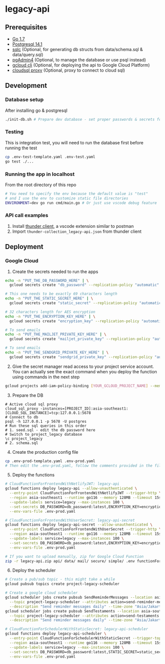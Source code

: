 # legacy-api

## Prerequisites
- [Go 1.7](https://go.dev/doc/install)
- [Postgresql 14.1](https://www.postgresql.org/download/)
- [sqlc](https://docs.sqlc.dev/en/latest/overview/install.html) (Optional, for generating db structs from data/schema.sql & data/query.sql)
- [pgAdmin4](https://www.pgadmin.org/download/) (Optional, to manage the database or use psql instead)
- [gcloud cli](https://cloud.google.com/sdk/docs/install) (Optional, for deploying the api to Google Cloud Platform)
- [cloudsql proxy](https://cloud.google.com/sql/docs/mysql/connect-admin-proxy) (Optional, proxy to connect to cloud sql)

## Development
### Database setup
After installing go & postgresql
```sh
./init-db.sh # Prepare dev database - set proper passwords & secrets for production
```

### Testing
This is integration test, you will need to run the database first before running the test
```sh
cp .env-test-template.yaml .env-test.yaml
go test ./...
```

### Running the app in localhost
From the root directory of this repo
```sh
# You need to specify the env because the default value is "test"
# and I use the env to customize static file directories
ENVIRONMENT=dev go run cmd/main.go # Or just use vscode debug feature
```

### API call examples
1. Install [thunder client](https://www.thunderclient.com/), a vscode extension similar to postman
2. Import `thunder-collection_legacy-api.json` from thunder client

## Deployment

### Google Cloud
1. Create the secrets needed to run the apps
```sh
echo -n "PUT_THE_DB_PASSWORD_HERE" | \
  gcloud secrets create "db_password" --replication-policy "automatic" --data-file -

# This one needs to be exactly 69 characters length
echo -n "PUT_THE_STATIC_SECRET_HERE" | \
  gcloud secrets create "static_secret" --replication-policy "automatic" --data-file -

# 32 characters length for AES encryption
echo -n "PUT_THE_ENCRYPTION_KEY_HERE" | \
  gcloud secrets create "encryption_key" --replication-policy "automatic" --data-file -

# To send emails
echo -n "PUT_THE_MAILJET_PRIVATE_KEY_HERE" | \
  gcloud secrets create "mailjet_private_key" --replication-policy "automatic" --data-file -

# To send emails
echo -n "PUT_THE_SENDGRID_PRIVATE_KEY_HERE" | \
  gcloud secrets create "sendgrid_private_key" --replication-policy "automatic" --data-file -
```
2. Give the secret manager read access to your project service account. You can actually see the exact command when you deploy the function using commands in the next step
```sh
gcloud projects add-iam-policy-binding [YOUR_GCLOUD_PROJECT_NAME] --member='serviceAccount:[YOUR_GCLOUD_PROJECT_NAME]@appspot.gserviceaccount.com' --role='roles/secretmanager.secretAccessor'
```
3. Prepare the DB
```
# Active cloud sql proxy
cloud_sql_proxy -instances=[PROJECT_ID]:asia-southeast1:[CLOUD_SQL_INSTANCE]=tcp:127.0.0.1:5678
# Connect to db
psql -h 127.0.0.1 -p 5678 -U postgres
# Run these sql queries in this order
# 1. seed.sql - edit the db password here
# Switch to project_legacy database
\c project_legacy
# 2. schema.sql
```
4. Create the production config file
```sh
cp .env-prod-template.yaml .env-prod.yaml
# Then edit the .env-prod.yaml, follow the comments provided in the file
```
5. Deploy the functions
```sh
# CloudFunctionForFrontendWithNetlifyJWT: legacy-api
gcloud functions deploy legacy-api --allow-unauthenticated \
  --entry-point CloudFunctionForFrontendWithNetlifyJWT --trigger-http \
  --region asia-southeast1 --runtime go116 --memory 128MB --timeout 15s \
  --update-labels service=legacy --max-instances 100 \
  --set-secrets DB_PASSWORD=db_password:latest,ENCRYPTION_KEY=encryption_key:latest \
  --env-vars-file .env-prod.yaml

# CloudFunctionForFrontendWithUserSecret: legacy-api-secret
gcloud functions deploy legacy-api-secret --allow-unauthenticated \
  --entry-point CloudFunctionForFrontendWithUserSecret --trigger-http \
  --region asia-southeast1 --runtime go116 --memory 128MB --timeout 15s \
  --update-labels service=legacy --max-instances 100 \
  --set-secrets DB_PASSWORD=db_password:latest,ENCRYPTION_KEY=encryption_key:latest \
  --env-vars-file .env-prod.yaml

# If you want to upload manually, zip for Google Cloud Function
zip -r legacy-api.zip api/ data/ mail/ secure/ simple/ .env functionForFrontendWithNetlifyJWT.go functionForFrontendWithUserSecret.go functionForSchedulerWithStaticSecret.go go.mod go.sum
```
6. Deploy the scheduler
```sh
# Create a pub/sub topic - this might take a while
gcloud pubsub topics create project-legacy-scheduler

# Create a google cloud scheduler
gcloud scheduler jobs create pubsub SendReminderMessages --location asia-southeast1 --schedule "22 19 * * *" \
  --topic project-legacy-scheduler --attributes action=send-reminder-messages \
  --description "Send reminder messages daily" --time-zone "Asia/Jakarta"
gcloud scheduler jobs create pubsub SendTestaments --location asia-southeast1 --schedule "38 19 * * *" \
  --topic project-legacy-scheduler --attributes action=send-testaments \
  --description "Send reminder messages daily" --time-zone "Asia/Jakarta"

# CloudFunctionForSchedulerWithStaticSecret: legacy-api-scheduler
gcloud functions deploy legacy-api-scheduler \
  --entry-point CloudFunctionForSchedulerWithStaticSecret --trigger-topic project-legacy-scheduler \
  --region asia-southeast1 --runtime go116 --memory 128MB --timeout 15s \
  --update-labels service=legacy --max-instances 100 \
  --set-secrets DB_PASSWORD=db_password:latest,STATIC_SECRET=static_secret:latest,ENCRYPTION_KEY=encryption_key:latest,MAILJET_PRIVATE_KEY=mailjet_private_key:latest,SENDGRID_PRIVATE_KEY=sendgrid_private_key:latest \
  --env-vars-file .env-prod.yaml
```
